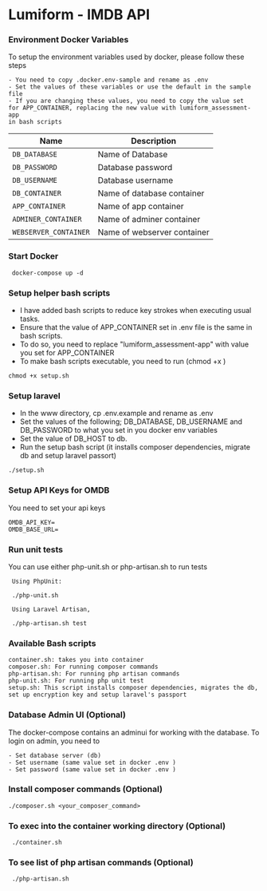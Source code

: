 # Lumiform - IMDB API 

### Environment Docker Variables
To setup the environment variables used by docker, please follow these steps

```
- You need to copy .docker.env-sample and rename as .env
- Set the values of these variables or use the default in the sample file
- If you are changing these values, you need to copy the value set 
for APP_CONTAINER, replacing the new value with lumiform_assessment-app 
in bash scripts
```

| Name                              | Description                               |
| ----------------------------------|-------------------------------------------|
| `DB_DATABASE`                     | Name of Database                          |
| `DB_PASSWORD`                     | Database password                         |
| `DB_USERNAME`                     | Database username                         |
| `DB_CONTAINER`                    | Name of database container                |
| `APP_CONTAINER`                   | Name of app container                     |
| `ADMINER_CONTAINER`               | Name of adminer container                 |
| `WEBSERVER_CONTAINER`             | Name of webserver container               |


### Start Docker

```
 docker-compose up -d
```

### Setup helper bash scripts
- I have added bash scripts to reduce key strokes when executing usual tasks.
- Ensure that the value of APP_CONTAINER set in .env file is the same in bash scripts.
- To do so, you need to replace "lumiform_assessment-app" with value you set for APP_CONTAINER 
- To make bash scripts executable, you need to run (chmod +x <file>)

```
chmod +x setup.sh
```

### Setup laravel
- In the www directory, cp .env.example and rename as .env
- Set the values of the following; DB_DATABASE, DB_USERNAME and DB_PASSWORD to what you set in you docker env variables
- Set the value of DB_HOST to db.
- Run the setup bash script (it installs composer dependencies, migrate db and setup laravel passort)
```
./setup.sh
```

### Setup API Keys for OMDB
You need to set your api keys 
```
OMDB_API_KEY=
OMDB_BASE_URL=
```

### Run unit tests
You can use either php-unit.sh or php-artisan.sh to run tests
```
 Using PhpUnit:
  
 ./php-unit.sh
 
 Using Laravel Artisan, 
 
 ./php-artisan.sh test 
```

### Available Bash scripts
```
container.sh: takes you into container
composer.sh: For running composer commands
php-artisan.sh: For running php artisan commands
php-unit.sh: For running php unit test
setup.sh: This script installs composer dependencies, migrates the db, set up encryption key and setup laravel's passport
```


### Database Admin UI (Optional)
The docker-compose contains an adminui for working with the database.
To login on admin, you need to
```
- Set database server (db)
- Set username (same value set in docker .env )
- Set password (same value set in docker .env )
```

### Install composer commands (Optional)

```
./composer.sh <your_composer_command>
```

### To exec into the container working directory (Optional)

```
 ./container.sh
```

### To see list of php artisan commands (Optional) 

```
 ./php-artisan.sh 
```